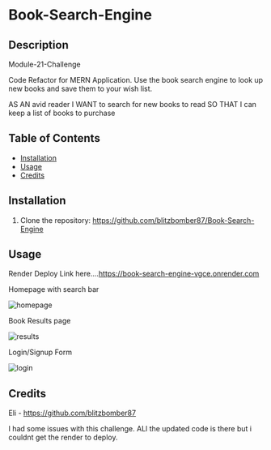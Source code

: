 # Book-Search-Engine

## Description
Module-21-Challenge

Code Refactor for MERN Application. Use the book search engine to look up new books and save them to your wish list.

AS AN avid reader
I WANT to search for new books to read
SO THAT I can keep a list of books to purchase

## Table of Contents 

- [Installation](#installation)
- [Usage](#usage)
- [Credits](#credits)

## Installation

1. Clone the repository: https://github.com/blitzbomber87/Book-Search-Engine

## Usage

Render Deploy Link here....https://book-search-engine-vgce.onrender.com

Homepage with search bar

![homepage](https://github.com/user-attachments/assets/390c2653-34b9-4099-b44c-fed0983c5ad6)

Book Results page

![results](https://github.com/user-attachments/assets/e361ee7e-df8e-4ed9-b449-fe33e706758c)

Login/Signup Form

![login](https://github.com/user-attachments/assets/53c6d43d-7a62-480e-9a00-7803d16cebc5)


## Credits
Eli - https://github.com/blitzbomber87

I had some issues with this challenge.  ALl the updated code is there but i couldnt get the render to deploy.


